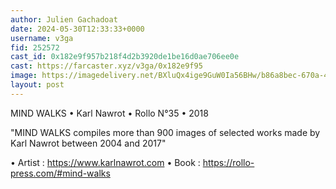 ```yaml
---
author: Julien Gachadoat
date: 2024-05-30T12:33:33+0000
username: v3ga
fid: 252572
cast_id: 0x182e9f957b218f4d2b3920de1be16d0ae706ee0e
cast: https://farcaster.xyz/v3ga/0x182e9f95
image: https://imagedelivery.net/BXluQx4ige9GuW0Ia56BHw/b86a8bec-670a-44c2-68b1-6c8079854200/original
layout: post
---
```


MIND WALKS • Karl Nawrot • Rollo N°35 • 2018

"MIND WALKS compiles more than 900 images of selected works made by Karl Nawrot between 2004 and 2017"

• Artist : https://www.karlnawrot.com
• Book : https://rollo-press.com/#mind-walks

<img src='https://imagedelivery.net/BXluQx4ige9GuW0Ia56BHw/b86a8bec-670a-44c2-68b1-6c8079854200/original' alt='' referrerpolicy='no-referrer'/>
<img src='https://imagedelivery.net/BXluQx4ige9GuW0Ia56BHw/334af9a9-0c9b-45a4-e553-92e9c8db3000/original' alt='' referrerpolicy='no-referrer'/>

